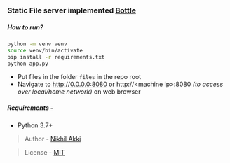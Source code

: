 <!--
 Copyright (c) 2023 Nikhil Akki
 
 This software is released under the MIT License.
 https://opensource.org/licenses/MIT
-->

### Static File server implemented [Bottle](https://bottlepy.org/docs/dev/) 

##### How to run?

```bash
python -m venv venv
source venv/bin/activate
pip install -r requirements.txt
python app.py
```
- Put files in the folder `files` in the repo root
- Navigate to http://0.0.0.0:8080 or http://\<machine ip>:8080 *(to access over local/home network)* on web browser
##### Requirements -

- Python 3.7+

> Author - [Nikhil Akki](https://nikhilakki.in)

> License - [MIT](https://github.com/nikhilakki/bottle-static-file-server/blob/main/LICENSE)